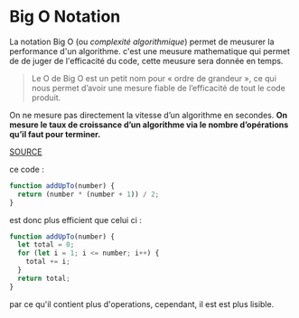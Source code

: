 # Big O Notation

La notation Big O (ou _complexité algorithmique_) permet de meusurer la performance d'un algorithme.
c'est une meusure mathematique qui permet de de juger de l'efficacité du code, cette meusure sera donnée en temps.

>Le O de Big O est un petit nom pour « ordre de grandeur »,
ce qui nous permet d’avoir une mesure fiable de l’efficacité de tout le code produit.

On ne mesure pas directement la vitesse d’un algorithme en secondes.
**On mesure le taux de croissance d’un algorithme via le nombre d’opérations qu’il faut pour terminer.**

[SOURCE](https://www.jesuisundev.com/comprendre-la-notation-big-o-en-7-minutes/)

ce code :

```js
function addUpTo(number) {
  return (number * (number + 1)) / 2;
}
```

est donc plus efficient que celui ci :

```js
function addUpTo(number) {
  let total = 0;
  for (let i = 1; i <= number; i++) {
    total += i;
  }
  return total;
}
```

par ce qu'il contient plus d'operations, cependant, il est est plus lisible.
